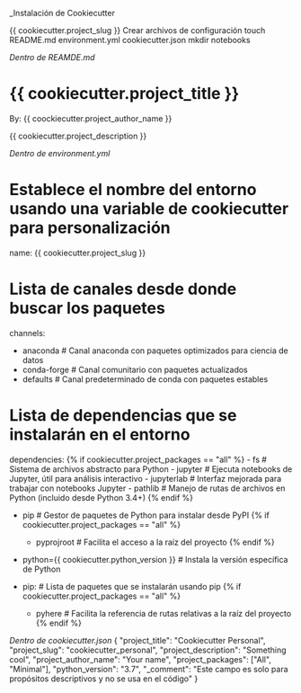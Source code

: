 _Instalación de Cookiecutter 









{{ cookiecutter.project_slug }} Crear archivos de configuración
touch README.md environment.yml cookiecutter.json
mkdir notebooks

_Dentro de REAMDE.md_ 
# {{ cookiecutter.project_title }}

By: {{ coockiecutter.project_author_name }} 

{{ cookiecutter.project_description }}

_Dentro de environment.yml_
# Establece el nombre del entorno usando una variable de cookiecutter para personalización
name: {{ cookiecutter.project_slug }}

# Lista de canales desde donde buscar los paquetes
channels:
  - anaconda       # Canal anaconda con paquetes optimizados para ciencia de datos
  - conda-forge    # Canal comunitario con paquetes actualizados
  - defaults       # Canal predeterminado de conda con paquetes estables

# Lista de dependencias que se instalarán en el entorno
dependencies:
  {% if cookiecutter.project_packages == "all" %}
    - fs             # Sistema de archivos abstracto para Python
    - jupyter        # Ejecuta notebooks de Jupyter, útil para análisis interactivo
    - jupyterlab     # Interfaz mejorada para trabajar con notebooks Jupyter
    - pathlib        # Manejo de rutas de archivos en Python (incluido desde Python 3.4+)
  {% endif %}
  - pip             # Gestor de paquetes de Python para instalar desde PyPI
  {% if cookiecutter.project_packages == "all" %}
    - pyprojroot     # Facilita el acceso a la raíz del proyecto
  {% endif %}
  - python={{ cookiecutter.python_version }}  # Instala la versión específica de Python

  - pip:             # Lista de paquetes que se instalarán usando pip
    {% if cookiecutter.project_packages == "all" %}
      - pyhere       # Facilita la referencia de rutas relativas a la raíz del proyecto
    {% endif %}

_Dentro de cookiecutter.json_
{
  "project_title": "Cookiecutter Personal",
  "project_slug": "cookiecutter_personal",
  "project_description": "Something cool",
  "project_author_name": "Your name",
  "project_packages": ["All", "Minimal"],
  "python_version": "3.7",
  "_comment": "Este campo es solo para propósitos descriptivos y no se usa en el código"
}



